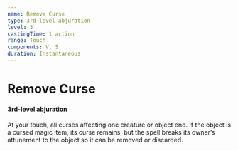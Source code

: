 ```yaml
---
name: Remove Curse
type: 3rd-level abjuration
level: 3
castingTime: 1 action
range: Touch
components: V, S
duration: Instantaneous
---
```


# Remove Curse

#### 3rd-level abjuration

At your touch, all curses affecting one creature or object end. If the object is a cursed magic item, its curse remains, but the spell breaks its owner’s attunement to the object so it can be removed or discarded.
